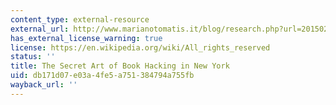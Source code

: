 ```yaml
---
content_type: external-resource
external_url: http://www.marianotomatis.it/blog/research.php?url=20150203
has_external_license_warning: true
license: https://en.wikipedia.org/wiki/All_rights_reserved
status: ''
title: The Secret Art of Book Hacking in New York
uid: db171d07-e03a-4fe5-a751-384794a755fb
wayback_url: ''
---
```

